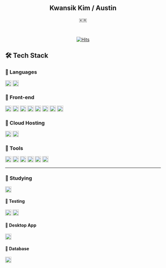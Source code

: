 
<div align="center">
  <h2>Kwansik Kim / Austin</h2>
  <p>🇰🇷</p>
  
  <br />

  [![Hits](https://hits.seeyoufarm.com/api/count/incr/badge.svg?url=https%3A%2F%2Fgithub.com%2Fkwansikdev&count_bg=%23ED6DA3&title_bg=%2386757E&icon=github.svg&icon_color=%23E7E7E7&title=Profile-views&edge_flat=false)](https://hits.seeyoufarm.com)
</div>


## 🛠 Tech Stack

### 📌 Languages
<img src="https://img.shields.io/badge/JavaScript-F7DF1E?logo=JavaScript&logoColor=white" height="20" /> <img src="https://img.shields.io/badge/TypeScript-777BB4?logo=TypeScript&logoColor=white" height="20"/>


### 📌 Front-end
<img src="https://img.shields.io/badge/HTML5-E34F26?logo=HTML5&logoColor=white" height="20"/> <img src="https://img.shields.io/badge/CSS3-1572B6?logo=CSS3&logoColor=white" height="20" /> <img src="https://img.shields.io/badge/React.js-61DAFB?logo=React&logoColor=white" height="20" /> <img src="https://img.shields.io/badge/Next.js-000000?logo=Next.js&logoColor=white" height="20" /> <img src="https://img.shields.io/badge/Redux--toolkit-764ABC?style=flat-square&logo=Redux&logoColor=white" height="20" /> <img src="https://img.shields.io/badge/Redux--Saga-764ABC?style=flat-square&logo=Redux-Saga&logoColor=white" height="20" /> <img src="https://img.shields.io/badge/Recoil-FF9E0F?style=flat-square&&logoColor=white" height="20" /> <img src="https://img.shields.io/badge/React Query-FF4154?&logo=React-Query&logoColor=white" height="20" /> 

### 📌 Cloud Hosting
<img src="https://img.shields.io/badge/Amazon AWS-232F3E?&logo=Amazon AWS&logoColor=white" height="20" /> <img src="https://img.shields.io/badge/Firebase-FFCA28?&logo=Firebase&logoColor=white" height="20" />

### 📌 Tools
<img src="https://img.shields.io/badge/Git-F05033?logo=Git&logoColor=white" height="20" /> <img src="https://img.shields.io/badge/GitHub-000000?logo=GitHub&logoColor=white" height="20" /> <img src="https://img.shields.io/badge/GitLab-FC6D26?logo=GitLab&logoColor=white" height="20" /> <img src="https://img.shields.io/badge/slack-4A154B?logo=slack&logoColor=white" height="20" /> <img src="https://img.shields.io/badge/Figma-a259ff?logo=Figma&logoColor=white" height="20" /> <img src="https://img.shields.io/badge/notion-000000?logo=notion&logoColor=white" height="20" />

---

### 📌 Studying
<img src="https://img.shields.io/badge/Prisma-2D3748?&logo=Prisma&logoColor=white" height="20" />

#### 📝 Testing
<img src="https://img.shields.io/badge/Jest-C21325?logo=Jest&logoColor=white" height="20" /> <img src="https://img.shields.io/badge/Mocha-8D6748?logo=Mocha&logoColor=white" height="20" />

#### 📝 Desktop App
<img src="https://img.shields.io/badge/Electrone-47848F?logo=Electron&logoColor=white" height="20" />

#### 📝 Database
<img src="https://img.shields.io/badge/PostgreSQL-4169E1?logo=PostgreSQL&logoColor=white" height="20" />
